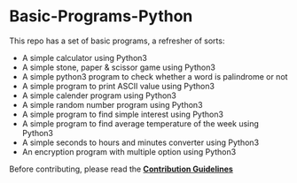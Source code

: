 # Basic-Programs-Python
This repo has a set of basic programs, a refresher of sorts:

- A simple calculator using Python3
- A simple stone, paper & scissor game using Python3
- A simple python3 program to check whether a word is palindrome or not 
- A simple program to print ASCII value using Python3
- A simple calender program using Python3
- A simple random number program using Python3
- A simple program to find simple interest using Python3
- A simple program to find average temperature of the week using Python3
- A simple seconds to hours and minutes converter using Python3
- An encryption program with multiple option using Python3


Before contributing, please read the [**Contribution Guidelines**](./CONTRIBUTING.md)
